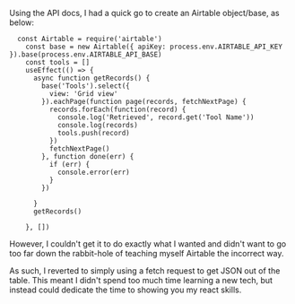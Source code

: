 

Using the API docs, I had a quick go to create an Airtable object/base, as below:

```
  const Airtable = require('airtable')
    const base = new Airtable({ apiKey: process.env.AIRTABLE_API_KEY }).base(process.env.AIRTABLE_API_BASE)
    const tools = []
    useEffect(() => {
      async function getRecords() {
        base('Tools').select({
          view: 'Grid view'
        }).eachPage(function page(records, fetchNextPage) {
          records.forEach(function(record) {
            console.log('Retrieved', record.get('Tool Name'))
            console.log(records)
            tools.push(record)
          })
          fetchNextPage()
        }, function done(err) {
          if (err) { 
            console.error(err)
          }
        })
        
      }
      getRecords()
      
    }, []) 
  ```

  However, I couldn't get it to do exactly what I wanted and didn't want to go too far down the rabbit-hole of teaching myself Airtable the incorrect way. 

  As such, I reverted to simply using a fetch request to get JSON out of the table. This meant I didn't spend too much time learning a new tech, but instead could dedicate the time to showing you my react skills. 